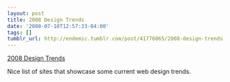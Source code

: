```yaml
---
layout: post
title: 2008 Design Trends
date: '2008-07-10T12:57:33-04:00'
tags: []
tumblr_url: http://endemic.tumblr.com/post/41776065/2008-design-trends
---
```

[2008 Design Trends](http://www.webdesignerwall.com/trends/2008-design-trends/)  

Nice list of sites that showcase some current web design trends.

